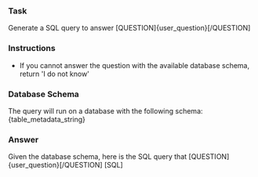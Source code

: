 ### Task
Generate a SQL query to answer [QUESTION]{user_question}[/QUESTION]

### Instructions
- If you cannot answer the question with the available database schema, return 'I do not know'

### Database Schema
The query will run on a database with the following schema:
{table_metadata_string}
### Answer
Given the database schema, here is the SQL query that [QUESTION]{user_question}[/QUESTION]
[SQL]
